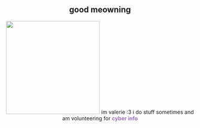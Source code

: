 <h2 align="center">good meowning</h1>

<div align="center">
	<img src="https://i.redd.it/almmk6g0hxrb1.gif" height="250" />
		im valerie :3 i do stuff sometimes and
		am volunteering for <b><a href="" style="text-decoration:none;color:#9d6fc1;">cyber info</a></b>


<!--
**asterodae/asterodae** is a ✨ _special_ ✨ repository because its `README.md` (this file) appears on your GitHub profile.

Here are some ideas to get you started:

- 🔭 I’m currently working on ...
- 🌱 I’m currently learning ...
- 👯 I’m looking to collaborate on ...
- 🤔 I’m looking for help with ...
- 💬 Ask me about ...
- 📫 How to reach me: ...
- 😄 Pronouns: ...
- ⚡ Fun fact: ...
-->
